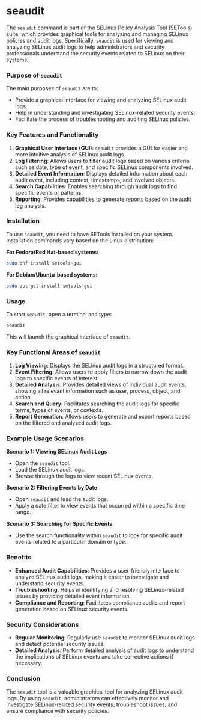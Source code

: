 # seaudit

The `seaudit` command is part of the SELinux Policy Analysis Tool (SETools) suite, which provides graphical tools for analyzing and managing SELinux policies and audit logs. Specifically, `seaudit` is used for viewing and analyzing SELinux audit logs to help administrators and security professionals understand the security events related to SELinux on their systems.

### Purpose of `seaudit`

The main purposes of `seaudit` are to:
- Provide a graphical interface for viewing and analyzing SELinux audit logs.
- Help in understanding and investigating SELinux-related security events.
- Facilitate the process of troubleshooting and auditing SELinux policies.

### Key Features and Functionality

1. **Graphical User Interface (GUI)**: `seaudit` provides a GUI for easier and more intuitive analysis of SELinux audit logs.
2. **Log Filtering**: Allows users to filter audit logs based on various criteria such as date, type of event, and specific SELinux components involved.
3. **Detailed Event Information**: Displays detailed information about each audit event, including context, timestamps, and involved objects.
4. **Search Capabilities**: Enables searching through audit logs to find specific events or patterns.
5. **Reporting**: Provides capabilities to generate reports based on the audit log analysis.

### Installation

To use `seaudit`, you need to have SETools installed on your system. Installation commands vary based on the Linux distribution:

**For Fedora/Red Hat-based systems:**
```bash
sudo dnf install setools-gui
```

**For Debian/Ubuntu-based systems:**
```bash
sudo apt-get install setools-gui
```

### Usage

To start `seaudit`, open a terminal and type:

```bash
seaudit
```

This will launch the graphical interface of `seaudit`.

### Key Functional Areas of `seaudit`

1. **Log Viewing**: Displays the SELinux audit logs in a structured format.
2. **Event Filtering**: Allows users to apply filters to narrow down the audit logs to specific events of interest.
3. **Detailed Analysis**: Provides detailed views of individual audit events, showing all relevant information such as user, process, object, and action.
4. **Search and Query**: Facilitates searching the audit logs for specific terms, types of events, or contexts.
5. **Report Generation**: Allows users to generate and export reports based on the filtered and analyzed audit logs.

### Example Usage Scenarios

**Scenario 1: Viewing SELinux Audit Logs**
- Open the `seaudit` tool.
- Load the SELinux audit logs.
- Browse through the logs to view recent SELinux events.

**Scenario 2: Filtering Events by Date**
- Open `seaudit` and load the audit logs.
- Apply a date filter to view events that occurred within a specific time range.

**Scenario 3: Searching for Specific Events**
- Use the search functionality within `seaudit` to look for specific audit events related to a particular domain or type.

### Benefits

- **Enhanced Audit Capabilities**: Provides a user-friendly interface to analyze SELinux audit logs, making it easier to investigate and understand security events.
- **Troubleshooting**: Helps in identifying and resolving SELinux-related issues by providing detailed event information.
- **Compliance and Reporting**: Facilitates compliance audits and report generation based on SELinux security events.

### Security Considerations

- **Regular Monitoring**: Regularly use `seaudit` to monitor SELinux audit logs and detect potential security issues.
- **Detailed Analysis**: Perform detailed analysis of audit logs to understand the implications of SELinux events and take corrective actions if necessary.

### Conclusion

The `seaudit` tool is a valuable graphical tool for analyzing SELinux audit logs. By using `seaudit`, administrators can effectively monitor and investigate SELinux-related security events, troubleshoot issues, and ensure compliance with security policies.
